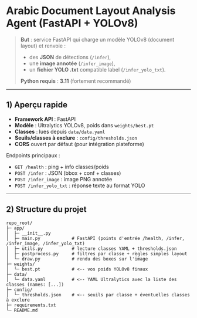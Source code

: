 # Arabic Document Layout Analysis Agent (FastAPI + YOLOv8)

> **But** : service FastAPI qui charge un modèle YOLOv8 (document layout) et renvoie :
> - des **JSON** de détections (`/infer`),
> - une **image annotée** (`/infer_image`),
> - un **fichier YOLO .txt** compatible label (`/infer_yolo_txt`).
>
> **Python requis** : **3.11** (fortement recommandé)

---

## 1) Aperçu rapide

- **Framework API** : FastAPI  
- **Modèle** : Ultralytics YOLOv8, poids dans `weights/best.pt`  
- **Classes** : lues depuis `data/data.yaml`  
- **Seuils/classes à exclure** : `config/thresholds.json`  
- **CORS** ouvert par défaut (pour intégration plateforme)

Endpoints principaux :
- `GET /health` : ping + info classes/poids
- `POST /infer` : JSON (bbox + conf + classes)
- `POST /infer_image` : image PNG annotée
- `POST /infer_yolo_txt` : réponse texte au format YOLO

---

## 2) Structure du projet

```text
repo_root/
├─ app/
│  ├─ __init__.py
│  ├─ main.py            # FastAPI (points d'entrée /health, /infer, /infer_image, /infer_yolo_txt)
│  ├─ utils.py           # lecture classes YAML + thresholds.json
│  ├─ postprocess.py     # filtres par classe + règles simples layout
│  └─ draw.py            # rendu des boxes sur l'image
├─ weights/
│  └─ best.pt            # <-- vos poids YOLOv8 finaux
├─ data/
│  └─ data.yaml          # <-- YAML Ultralytics avec la liste des classes (names: [...])
├─ config/
│  └─ thresholds.json    # <-- seuils par classe + éventuelles classes à exclure
├─ requirements.txt
└─ README.md
